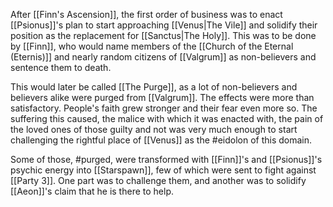 After [[Finn's Ascension]], the first order of business was to enact [[Psionus]]'s plan to start approaching [[Venus|The Vile]] and solidify their position as the replacement for [[Sanctus|The Holy]]. This was to be done by [[Finn]], who would name members of the [[Church of the Eternal (Eternis)]] and nearly random citizens of [[Valgrum]] as non-believers and sentence them to death. 

This would later be called [[The Purge]], as a lot of non-believers and believers alike were purged from [[Valgrum]]. The effects were more than satisfactory. People's faith grew stronger and their fear even more so. The suffering this caused, the malice with which it was enacted with, the pain of the loved ones of those guilty and not was very much enough to start challenging the rightful place of [[Venus]] as the #eidolon of this domain.

Some of those, #purged, were transformed with [[Finn]]'s and [[Psionus]]'s psychic energy into [[Starspawn]], few of which were sent to fight against [[Party 3]]. One part was to challenge them, and another was to solidify [[Aeon]]'s claim that he is there to help. 